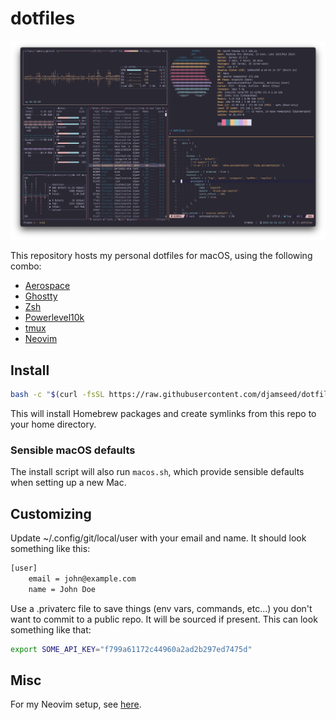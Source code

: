 # dotfiles

![banner](banner.png)

This repository hosts my personal dotfiles for macOS, using the following combo:

- [Aerospace](https://github.com/nikitabobko/AeroSpace)
- [Ghostty](https://ghostty.org)
- [Zsh](https://zsh.org/)
- [Powerlevel10k](https://github.com/romkatv/powerlevel10k)
- [tmux](https://github.com/tmux/tmux)
- [Neovim](https://neovim.io)

## Install

```sh
bash -c "$(curl -fsSL https://raw.githubusercontent.com/djamseed/dotfiles/main/install.sh)"
```

This will install Homebrew packages and create symlinks from this repo to your home directory.

### Sensible macOS defaults

The install script will also run `macos.sh`, which provide sensible defaults when setting up a new Mac.

## Customizing

Update ~/.config/git/local/user with your email and name. It should look something like this:

```sh
[user]
    email = john@example.com
    name = John Doe
```

Use a .privaterc file to save things (env vars, commands, etc...) you don't want to commit to a public repo. It will be sourced if present. This can look something like that:

```sh
export SOME_API_KEY="f799a61172c44960a2ad2b297ed7475d"
```

## Misc

For my Neovim setup, see [here](https://github.com/djamseed/nvim).
